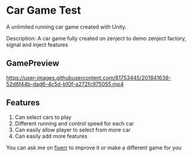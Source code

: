# Car Game Test
A unlimited running car game created with Unity.

Description:
A car game fully created on zenject to demo zenject factory, signal and inject features

## GamePreview


https://user-images.githubusercontent.com/81753445/201841638-52d6f44b-dad6-4c5d-b10f-a272fc975055.mp4


## Features

 1. Can select cars to play
 2. Different running and control speed for each car
 3. Can easily allow player to select from more car
 4. Can easily add more features

You can ask me on [fiverr](https://www.fiverr.com/mmar58) to improve it or make a different game for you
